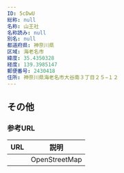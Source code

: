 ```yaml
---
ID: 5cDwU
総称: null
名称: 山王社
名称読み: null
別名: null
都道府県: 神奈川県
区域: 海老名市
緯度: 35.4350328
経度: 139.3985147
郵便番号: 2430418
住所: 神奈川県海老名市大谷南３丁目２５−１２
---
```


## その他

### 参考URL

| URL | 説明          |
| --- | ------------- |
|     | OpenStreetMap |

